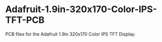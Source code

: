 # Adafruit-1.9in-320x170-Color-IPS-TFT-PCB
PCB files for the Adafruit 1.9in 320x170 Color IPS TFT Display.
